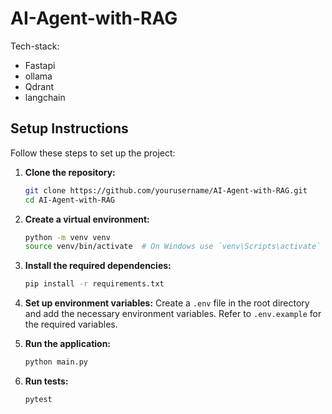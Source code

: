 # AI-Agent-with-RAG

Tech-stack:
- Fastapi
- ollama
- Qdrant
- langchain

## Setup Instructions

Follow these steps to set up the project:

1. **Clone the repository:**
    ```bash
    git clone https://github.com/yourusername/AI-Agent-with-RAG.git
    cd AI-Agent-with-RAG
    ```

2. **Create a virtual environment:**
    ```bash
    python -m venv venv
    source venv/bin/activate  # On Windows use `venv\Scripts\activate`
    ```

3. **Install the required dependencies:**
    ```bash
    pip install -r requirements.txt
    ```

4. **Set up environment variables:**
    Create a `.env` file in the root directory and add the necessary environment variables. Refer to `.env.example` for the required variables.

5. **Run the application:**
    ```bash
    python main.py
    ```

6. **Run tests:**
    ```bash
    pytest
    ```